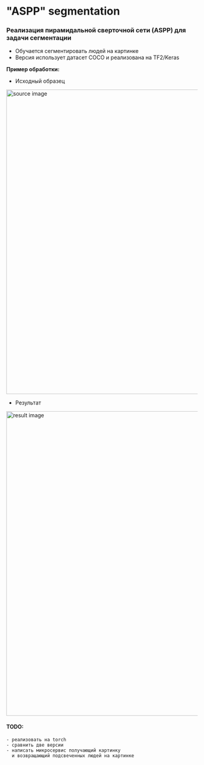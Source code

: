 # "ASPP" segmentation
### Реализация пирамидальной сверточной сети (ASPP) для задачи сегментации
 - Обучается сегментировать людей на картинке
 - Версия использует датасет COCO и реализована на TF2/Keras
 
 **Пример обработки:**
 - Исходный образец
 <img src="/resources/base.jpg" alt="source image" width="800"/>
 
  - Результат
 <img src="/resources/result.png" alt="result image" width="800"/>
   
 #### TODO:
    - реализовать на torch
    - сравнить две версии
    - написать микросервис получающий картинку 
      и возвращающий подсвеченных людей на картинке  
